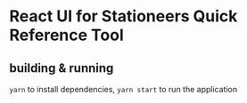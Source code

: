# React UI for Stationeers Quick Reference Tool

## building & running

`yarn` to install dependencies, `yarn start` to run the application
